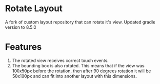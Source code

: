 Rotate Layout
=============

A fork of custom layout repository that can rotate it's view. Updated gradle version to 8.5.0


Features
========

1. The rotated view receives correct touch events.
2. The bounding box is also rotated. This means that if the view was 100x50px before the rotation, then after 90 degrees rotation it will be 50x100px and can fit into another layout with this dimensions.


